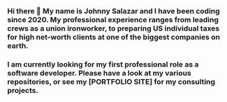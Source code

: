 ### Hi there 👋 My name is Johnny Salazar and I have been coding since 2020. My professional experience ranges from leading crews as a union ironworker, to preparing US individual taxes for high net-worth clients at one of the biggest companies on earth.

### I am currently looking for my first professional role as a software developer. Please have a look at my various repositories, or see my [PORTFOLIO SITE] for my consulting projects.

<!--
**icodeunot/icodeunot** is a ✨ _special_ ✨ repository because its `README.md` (this file) appears on your GitHub profile.

Here are some ideas to get you started:

- 🔭 I’m currently working on ...
- 🌱 I’m currently learning ...
- 👯 I’m looking to collaborate on ...
- 🤔 I’m looking for help with ...
- 💬 Ask me about ...
- 📫 How to reach me: ...
- 😄 Pronouns: ...
- ⚡ Fun fact: ...
-->
